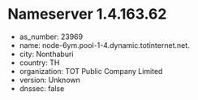 # Nameserver 1.4.163.62

* as_number: 23969
* name: node-6ym.pool-1-4.dynamic.totinternet.net.
* city: Nonthaburi
* country: TH
* organization: TOT Public Company Limited
* version: Unknown
* dnssec: false
